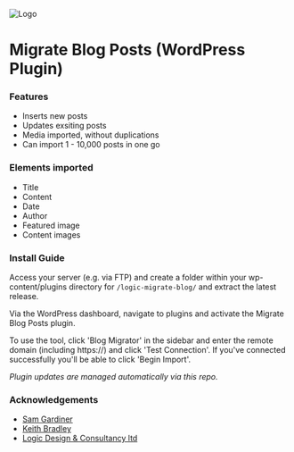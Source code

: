 
![Logo](https://avatars.githubusercontent.com/u/7678317?s=100)


# Migrate Blog Posts (WordPress Plugin)

### Features

- Inserts new posts
- Updates exsiting posts
- Media imported, without duplications
- Can import 1 - 10,000 posts in one go

### Elements imported

- Title
- Content
- Date
- Author
- Featured image
- Content images

### Install Guide

Access your server (e.g. via FTP) and create a folder within your wp-content/plugins directory for ```/logic-migrate-blog/``` and extract the latest release. 

Via the WordPress dashboard, navigate to plugins and activate the Migrate Blog Posts plugin. 

To use the tool, click 'Blog Migrator' in the sidebar and enter the remote domain (including https://) and click 'Test Connection'. If you've connected successfully you'll be able to click 'Begin Import'.

_Plugin updates are managed automatically via this repo._

### Acknowledgements

 - [Sam Gardiner](https://github.com/SamGardiner54)
 - [Keith Bradley](https://github.com/KeithBradley)
 - [Logic Design & Consultancy ltd](https://www.logicdesign.co.uk/)

